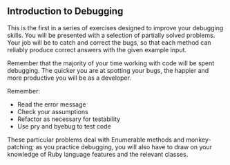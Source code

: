 ## Introduction to Debugging

This is the first in a series of exercises designed to improve your debugging skills. You will be presented with a selection of partially solved problems. Your job will be to catch and correct the bugs, so that each method can reliably produce correct answers with the given example input.

Remember that the majority of your time working with code will be spent debugging. The quicker you are at spotting your bugs, the happier and more productive you will be as a developer.

Remember:
- Read the error message
- Check your assumptions
- Refactor as necessary for testability
- Use pry and byebug to test code

These particular problems deal with Enumerable methods and monkey-patching; as you practice debugging, you will also have to draw on your knowledge of Ruby language features and the relevant classes.
